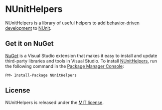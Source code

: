 # NUnitHelpers
NUnitHelpers is a library of useful helpers to add [behavior-driven development][bdd] to [NUnit][nunit].

## Get it on NuGet

[NuGet][nuget] is a Visual Studio extension that makes it easy to install and update third-party libraries and tools in Visual Studio.
To install [NUnitHelpers][package], run the following command in the [Package Manager Console][pmc]:

    PM> Install-Package NUnitHelpers

## License
NUnitHelpers is released under the [MIT license][mit].

[bdd]:     http://en.wikipedia.org/wiki/Behavior_Driven_Development
[nunit]:   http://nunit.org
[nuget]:   http://nuget.org
[package]: http://nuget.org/packages/NUnitHelpers
[pmc]:     http://docs.nuget.org/docs/start-here/using-the-package-manager-console
[mit]:     https://github.com/martinbuberl/NUnitHelpers/blob/master/LICENSE